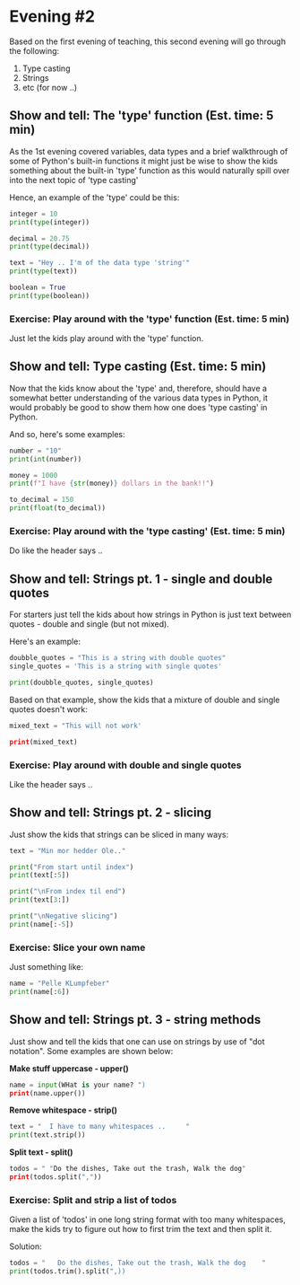 # Evening #2
Based on the first evening of teaching, this second evening will go through the following:
1. Type casting
2. Strings
3. etc (for now ..)

## Show and tell: The 'type' function (Est. time: 5 min)
As the 1st evening covered variables, data types and a brief walkthrough of some of Python's built-in functions it might just be wise to show the kids something about the built-in 'type' function as this would naturally spill over into the next topic of 'type casting'

Hence, an example of the 'type' could be this:
```python
integer = 10
print(type(integer))

decimal = 20.75
print(type(decimal))

text = "Hey .. I'm of the data type 'string'"
print(type(text))

boolean = True
print(type(boolean))
```

### Exercise: Play around with the 'type' function (Est. time: 5 min)
Just let the kids play around with the 'type' function.

## Show and tell: Type casting (Est. time: 5 min)
Now that the kids know about the 'type' and, therefore, should have a somewhat better understanding of the various data types in Python, it would probably be good to show them how one does 'type casting' in Python.

And so, here's some examples:
```python
number = "10"
print(int(number))

money = 1000
print(f"I have {str(money)} dollars in the bank!!")

to_decimal = 150
print(float(to_decimal))
```

### Exercise: Play around with the 'type casting' (Est. time: 5 min)
Do like the header says ..

## Show and tell: Strings pt. 1 - single and double quotes
For starters just tell the kids about how strings in Python is just text between quotes - double and single (but not mixed).

Here's an example:
```python
doubble_quotes = "This is a string with double quotes"
single_quotes = 'This is a string with single quotes'

print(doubble_quotes, single_quotes)
```

Based on that example, show the kids that a mixture of double and single quotes doesn't work:
```python
mixed_text = "This will not work'

print(mixed_text)
```

### Exercise: Play around with double and single quotes
Like the header says ..

## Show and tell: Strings pt. 2 - slicing
Just show the kids that strings can be sliced in many ways:
```python
text = "Min mor hedder Ole.."

print("From start until index")
print(text[:5])

print("\nFrom index til end")
print(text[3:])

print("\nNegative slicing")
print(name[:-5])
```

### Exercise: Slice your own name
Just something like:
```python
name = "Pelle KLumpfeber"
print(name[:6])
```

## Show and tell: Strings pt. 3 - string methods
Just show and tell the kids that one can use on strings by use of "dot notation". Some examples are shown below:

**Make stuff uppercase - upper()**
```python
name = input(WHat is your name? ")
print(name.upper())
```

**Remove whitespace - strip()**
```python
text = "  I have to many whitespaces ..     "
print(text.strip())
```

**Split text - split()**
```python
todos = " "Do the dishes, Take out the trash, Walk the dog"
print(todos.split(","))
```

### Exercise: Split and strip a list of todos
Given a list of 'todos' in one long string format with too many whitespaces, make the kids try to figure out how to first trim the text and then split it.

Solution:
```python
todos = "   Do the dishes, Take out the trash, Walk the dog    "
print(todos.trim().split(",))
```




